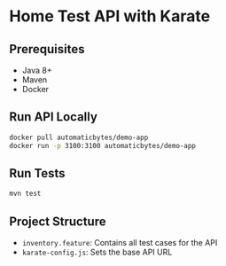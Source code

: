 # Home Test API with Karate

## Prerequisites

- Java 8+
- Maven
- Docker

## Run API Locally

```bash
docker pull automaticbytes/demo-app
docker run -p 3100:3100 automaticbytes/demo-app
```

## Run Tests

```bash
mvn test
```

## Project Structure

- `inventory.feature`: Contains all test cases for the API
- `karate-config.js`: Sets the base API URL
